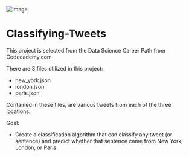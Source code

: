 ![image](https://user-images.githubusercontent.com/93561950/154757664-be027344-1bd5-497f-ae35-6e77402b8300.png)


# Classifying-Tweets
This project is selected from the Data Science Career Path from Codecademy.com

There are 3 files utilized in this project:
- new_york.json
- london.json
- paris.json

Contained in these files, are various tweets from each of the three locations.

Goal:
- Create a classification algorithm that can classify any tweet (or sentence) and predict whether that sentence came from New York, London, or Paris.
